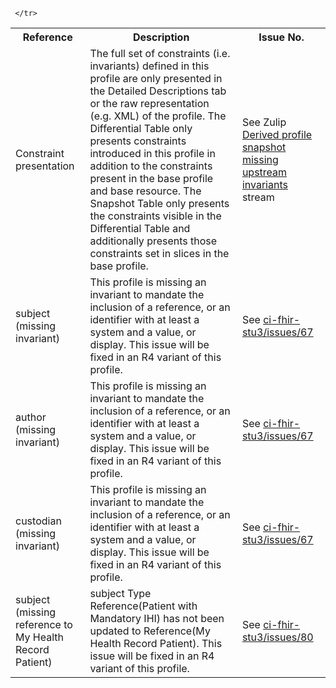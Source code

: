 <table class="list" width="100%">
<tbody>
  <tr>
    <th>Reference</th>
    <th>Description</th>
    <th>Issue No.</th>
  </tr>
  <tr>
        <td>Constraint presentation</td>
        <td>The full set of constraints (i.e. invariants) defined in this profile are only presented in the Detailed Descriptions tab or the raw representation (e.g. XML) of the profile. The Differential Table only presents constraints introduced in this profile in addition to the constraints present in the base profile and base resource. The Snapshot Table only presents the constraints visible in the Differential Table and additionally presents those constraints set in slices in the base profile.</td>
        <td>See Zulip <a href="https://chat.fhir.org/#narrow/stream/179252-IG-creation/topic/Derived.20profile.20snapshot.20missing.20upstream.20invariants">Derived profile snapshot missing upstream invariants</a> stream</td>
  </tr>
  <tr>
        <td>subject (missing invariant)</td>
        <td>This profile is missing an invariant to mandate the inclusion of a reference, or an identifier with at least a system and a value, or display. This issue will be fixed in an R4 variant of this profile.</td>
        <td>See <a href="https://github.com/AuDigitalHealth/ci-fhir-stu3/issues/67">ci-fhir-stu3/issues/67</a></td>
  </tr>
    <tr>
        <td>author (missing invariant)</td>
        <td>This profile is missing an invariant to mandate the inclusion of a reference, or an identifier with at least a system and a value, or display. This issue will be fixed in an R4 variant of this profile.</td>
        <td>See <a href="https://github.com/AuDigitalHealth/ci-fhir-stu3/issues/67">ci-fhir-stu3/issues/67</a></td>
  </tr>
  <tr>
        <td>custodian (missing invariant)</td>
        <td>This profile is missing an invariant to mandate the inclusion of a reference, or an identifier with at least a system and a value, or display. This issue will be fixed in an R4 variant of this profile.</td>
        <td>See <a href="https://github.com/AuDigitalHealth/ci-fhir-stu3/issues/67">ci-fhir-stu3/issues/67</a></td>
  </tr>
   <tr>
        <td>subject (missing reference to My Health Record Patient)</td>
        <td>subject Type Reference(Patient with Mandatory IHI) has not been updated to Reference(My Health Record Patient). This issue will be fixed in an R4 variant of this profile.</td>
        <td>See <a href="https://github.com/AuDigitalHealth/ci-fhir-stu3/issues/80">ci-fhir-stu3/issues/80</a></td>
     
     </tr>
 </tbody>
</table>
